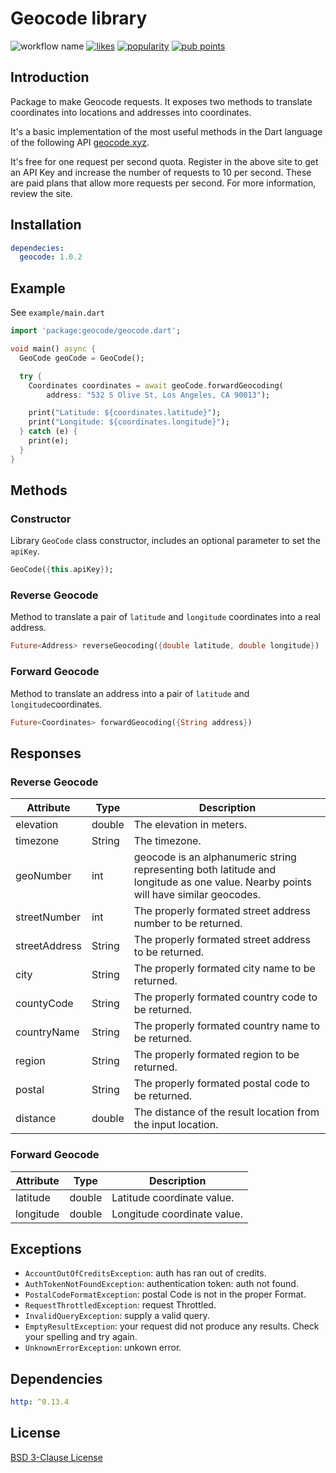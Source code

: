 # Geocode library

![workflow name](https://github.com/imvalient/geocode/workflows/Dart%20CI/badge.svg)
[![likes](https://badges.bar/geocode/likes)](https://pub.dev/packages/geocode/score)
[![popularity](https://badges.bar/geocode/popularity)](https://pub.dev/packages/geocode/score)
[![pub points](https://badges.bar/geocode/pub%20points)](https://pub.dev/packages/geocode/score)

## Introduction

Package to make Geocode requests. It exposes two methods to translate coordinates into locations and addresses into coordinates.

It's a basic implementation of the most useful methods in the Dart language of the following API [geocode.xyz](https://geocode.xyz/api).

It's free for one request per second quota. Register in the above site to get an API Key and increase the number of requests to 10 per second. These are paid plans that allow more requests per second. For more information, review the site.

## Installation

```yaml
dependecies:
  geocode: 1.0.2
```

## Example

See `example/main.dart`

```dart
import 'package:geocode/geocode.dart';

void main() async {
  GeoCode geoCode = GeoCode();

  try {
    Coordinates coordinates = await geoCode.forwardGeocoding(
        address: "532 S Olive St, Los Angeles, CA 90013");

    print("Latitude: ${coordinates.latitude}");
    print("Longitude: ${coordinates.longitude}");
  } catch (e) {
    print(e);
  }
}
```

## Methods

### Constructor

Library `GeoCode` class constructor, includes an optional parameter to set the `apiKey`.

```dart
GeoCode({this.apiKey});
```

### Reverse Geocode

Method to translate a pair of `latitude` and `longitude` coordinates into a real address.

```dart
Future<Address> reverseGeocoding({double latitude, double longitude})
```

### Forward Geocode

Method to translate an address into a pair of `latitude` and `longitude`coordinates.

```dart
Future<Coordinates> forwardGeocoding({String address})
```

## Responses

### Reverse Geocode

| Attribute     | Type   | Description |
|---------------|--------|-------------|
| elevation     | double | The elevation in meters. |
| timezone      | String | The timezone. |
| geoNumber     | int    | geocode is an alphanumeric string representing both latitude and longitude as one value. Nearby points will have similar geocodes. |
| streetNumber  | int    | The properly formated street address number to be returned. |
| streetAddress | String | The properly formated street address to be returned. |
| city          | String | The properly formated city name to be returned. |
| countyCode    | String | The properly formated country code to be returned. |
| countryName   | String | The properly formated country name to be returned. |
| region        | String | The properly formated region to be returned. |
| postal        | String | The properly formated postal code to be returned. |
| distance      | double | The distance of the result location from the input location. |

### Forward Geocode

| Attribute | Type   | Description                 |
|-----------|--------|-----------------------------|
| latitude  | double | Latitude coordinate value.  |
| longitude | double | Longitude coordinate value. |

## Exceptions

- `AccountOutOfCreditsException`: auth has ran out of credits.
- `AuthTokenNotFoundException`: authentication token: auth not found.
- `PostalCodeFormatException`: postal Code is not in the proper Format.
- `RequestThrottledException`: request Throttled.
- `InvalidQueryException`: supply a valid query.
- `EmptyResultException`: your request did not produce any results. Check your spelling and try again.
- `UnknownErrorException`: unkown error.

## Dependencies

```yaml
http: ^0.13.4
```

## License
[BSD 3-Clause License](LICENSE)